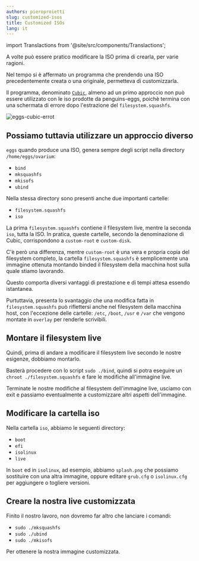 ```yaml
---
authors: pieroproietti
slug: customized-isos
title: Customized ISOs
lang: it
---
```


import Translactions from '@site/src/components/Translactions';

<Translactions path="blog/customized-isos"/>

A volte può essere pratico modificare la ISO prima di crearla, per varie ragioni.

Nel tempo si è affermato un programma che prendendo una ISO precedentemente creata o una originale, permetteva di customizzarla.

Il programma, denominato [`Cubic`](https://github.com/PJ-Singh-001/Cubic), almeno ad un primo approccio non può essere utilizzato con le iso prodotte da penguins-eggs, poichè termina con una schermata di errore dopo l'estrazione del `filesystem.squashfs`.

![eggs-cubic-errot](/img/blog/2023-04-02/eggs-cubic-error.png)

## Possiamo tuttavia utilizzare un approccio diverso

`eggs` quando produce una ISO, genera sempre degli script nella directory `/home/eggs/ovarium`:
* `bind`
* `mksquashfs`
* `mkisofs`
* `ubind`

Nella stessa directory sono presenti anche due importanti cartelle: 
* `filesystem.squashfs`
* `iso`

La prima `filesystem.squashfs` contiene il filesystem live, mentre la seconda `iso`, tutta la ISO. In pratica, queste cartelle, secondo la denominazione di Cubic, corrispondono a `custom-root` e `custom-disk`.

C'è però una differenza, mentre `custom-root` è una vera e propria copia del filesystem completo, la cartella `filesystem.squashfs` è semplicemente una immagine ottenuta montando binded il filesystem della macchina host sulla quale stiamo lavorando.

Questo comporta diversi vantaggi di prestazione e di tempi attesa essendo istantanea.

Purtuttavia, presenta lo svantaggio che una modifica fatta in `filesystem.squashfs` può riflettersi anche nel filesystem della macchina host, con l'eccezione delle cartelle: `/etc`, `/boot`, `/usr` e `/var` che vengono montate in `overlay` per renderle scrivibili.

## Montare il filesystem live

Quindi, prima di andare a modificare il filesystem live secondo le nostre esigenze, dobbiamo montarlo. 

Basterà procedere con lo script `sudo ./bind`, quindi si potra eseguire un `chroot ./filesystem.squashfs` e fare le modifiche all'immagine live.

Terminate le nostre modifiche al filesystem dell'immagine live, usciamo con exit e passiamo eventualmente a customizzare altri aspetti dell'immagine.

## Modificare la cartella iso

Nella cartella `iso`, abbiamo le seguenti directory:
* `boot`
* `efi`
* `isolinux`
* `live`

In `boot` ed in `isolinux`, ad esempio, abbiamo `splash.png` che possiamo sostituire con una altra immagine, oppure editare `grub.cfg` o `isolinux.cfg` per aggiungere o togliere versioni.

## Creare la nostra live customizzata

Finito il nostro lavoro, non dovremo far altro che lanciare i comandi:
* `sudo ./mksquashfs`
* `sudo ./ubind`
* `sudo ./mkisofs`

Per ottenere la nostra immagine customizzata.
